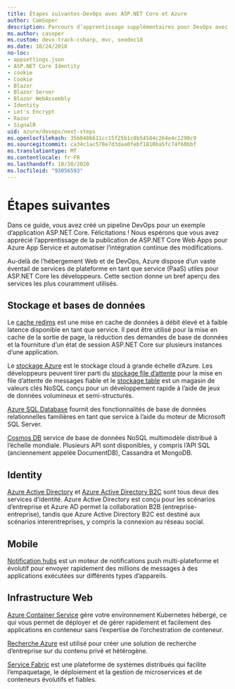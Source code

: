 ```yaml
---
title: Étapes suivantes-DevOps avec ASP.NET Core et Azure
author: CamSoper
description: Parcours d’apprentissage supplémentaires pour DevOps avec ASP.NET Core et Azure.
ms.author: casoper
ms.custom: devx-track-csharp, mvc, seodec18
ms.date: 10/24/2018
no-loc:
- appsettings.json
- ASP.NET Core Identity
- cookie
- Cookie
- Blazor
- Blazor Server
- Blazor WebAssembly
- Identity
- Let's Encrypt
- Razor
- SignalR
uid: azure/devops/next-steps
ms.openlocfilehash: 35b0486611cc15f25b1c8b54584c264e4c1298c9
ms.sourcegitcommit: ca34c1ac578e7d3daa0febf1810ba5fc74f60bbf
ms.translationtype: MT
ms.contentlocale: fr-FR
ms.lasthandoff: 10/30/2020
ms.locfileid: "93056593"
---
```

# <a name="next-steps"></a>Étapes suivantes

Dans ce guide, vous avez créé un pipeline DevOps pour un exemple d’application ASP.NET Core. Félicitations ! Nous espérons que vous avez apprécié l’apprentissage de la publication de ASP.NET Core Web Apps pour Azure App Service et automatiser l’intégration continue des modifications.

Au-delà de l’hébergement Web et de DevOps, Azure dispose d’un vaste éventail de services de plateforme en tant que service (PaaS) utiles pour ASP.NET Core les développeurs. Cette section donne un bref aperçu des services les plus couramment utilisés.

## <a name="storage-and-databases"></a>Stockage et bases de données

Le [cache redims](/azure/redis-cache/) est une mise en cache de données à débit élevé et à faible latence disponible en tant que service. Il peut être utilisé pour la mise en cache de la sortie de page, la réduction des demandes de base de données et la fourniture d’un état de session ASP.NET Core sur plusieurs instances d’une application.

Le [stockage Azure](/azure/storage/) est le stockage cloud à grande échelle d’Azure. Les développeurs peuvent tirer parti du [stockage file d’attente](/azure/storage/queues/storage-queues-introduction) pour la mise en file d’attente de messages fiable et le [stockage table](/azure/storage/tables/table-storage-overview) est un magasin de valeurs clés NoSQL conçu pour un développement rapide à l’aide de jeux de données volumineux et semi-structurés.

[Azure SQL Database](/azure/sql-database/) fournit des fonctionnalités de base de données relationnelles familières en tant que service à l’aide du moteur de Microsoft SQL Server.

[Cosmos DB](/azure/cosmos-db/) service de base de données NoSQL multimodèle distribué à l’échelle mondiale. Plusieurs API sont disponibles, y compris l’API SQL (anciennement appelée DocumentDB), Cassandra et MongoDB.

## Identity

[Azure Active Directory](/azure/active-directory/) et [Azure Active Directory B2C](/azure/active-directory-b2c/) sont tous deux des services d’identité. Azure Active Directory est conçu pour les scénarios d’entreprise et Azure AD permet la collaboration B2B (entreprise-entreprise), tandis que Azure Active Directory B2C est destiné aux scénarios interentreprises, y compris la connexion au réseau social.

## <a name="mobile"></a>Mobile

[Notification hubs](/azure/notification-hubs/) est un moteur de notifications push multi-plateforme et évolutif pour envoyer rapidement des millions de messages à des applications exécutées sur différents types d’appareils.

## <a name="web-infrastructure"></a>Infrastructure Web

[Azure Container Service](/azure/aks/) gère votre environnement Kubernetes hébergé, ce qui vous permet de déployer et de gérer rapidement et facilement des applications en conteneur sans l’expertise de l’orchestration de conteneur.

[Recherche Azure](/azure/search/) est utilisé pour créer une solution de recherche d’entreprise sur du contenu privé et hétérogène.

[Service Fabric](/azure/service-fabric/) est une plateforme de systèmes distribués qui facilite l’empaquetage, le déploiement et la gestion de microservices et de conteneurs évolutifs et fiables.
